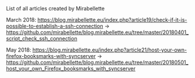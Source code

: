 List of all articles created by Mirabellette

March 2018: https://blog.mirabellette.eu/index.php?article19/check-if-it-is-possible-to-establish-a-ssh-connection -> https://github.com/mirabellette/blog.mirabellette.eu/tree/master/20180401_script_check_ssh_connection

May 2018: https://blog.mirabellette.eu/index.php?article21/host-your-own-firefox-booksmarks-with-syncserver -> https://github.com/mirabellette/blog.mirabellette.eu/tree/master/20180501_host_your_own_Firefox_booksmarks_with_syncserver

